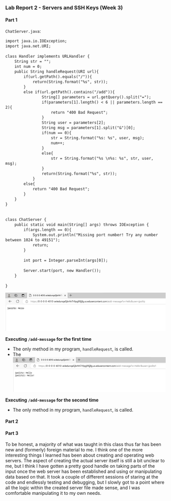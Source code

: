 ### Lab Report 2 - Servers and SSH Keys (Week 3)

#### Part 1 
`ChatServer.java`:
```
import java.io.IOException;
import java.net.URI;

class Handler implements URLHandler {
    String str = "";
    int num = 0;
    public String handleRequest(URI url){
        if(url.getPath().equals("/")){
            return(String.format("%s", str));
        }
        else if(url.getPath().contains("/add")){
                String[] parameters = url.getQuery().split("=");
                if(parameters[1].length() < 6 || parameters.length == 2){
                    return "400 Bad Request";
                }
                String user = parameters[2];
                String msg = parameters[1].split("&")[0];
                if(num == 0){
                    str = String.format("%s: %s", user, msg);
                    num++;
                }
                else{
                    str = String.format("%s \n%s: %s", str, user, msg);
                }
                return(String.format("%s", str));
            }
        else{
            return "400 Bad Request";
        }
    }   
}


class ChatServer {
    public static void main(String[] args) throws IOException {
        if(args.length == 0){
            System.out.println("Missing port number! Try any number between 1024 to 49151");
            return;
        }

        int port = Integer.parseInt(args[0]);

        Server.start(port, new Handler());
    }

}
```

![Image](Exec1.jpg)

__Executing `/add-message` for the first time__

* The only method in my program, `handleRequest`, is called.
* The  
![Image](Exec2.jpg)

__Executing `/add-message` for the second time__

* The only method in my program, `handleRequest`, is called.

#### Part 2


#### Part 3
To be honest, a majority of what was taught in this class thus far has been new and (formerly) foreign material to me. I think one of the more interesting things I learned has been about creating and operating web servers. The aspect of creating the actual server itself is still a bit unclear to me, but I think I have gotten a pretty good handle on taking parts of the input once the web server has been established and using or manipulating data based on that. It took a couple of different sessions of staring at the code and endlessly testing and debugging, but I slowly got to a point where all the logic within the created server file made sense, and I was comfortable manipulating it to my own needs.
